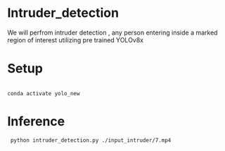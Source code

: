 # Intruder_detection
We will perfrom intruder detection , any person entering inside a marked region of interest utilizing pre trained YOLOv8x



# Setup

```conda create -n yolo_new
```

```
conda activate yolo_new
```
# Inference 
```
 python intruder_detection.py ./input_intruder/7.mp4
```
